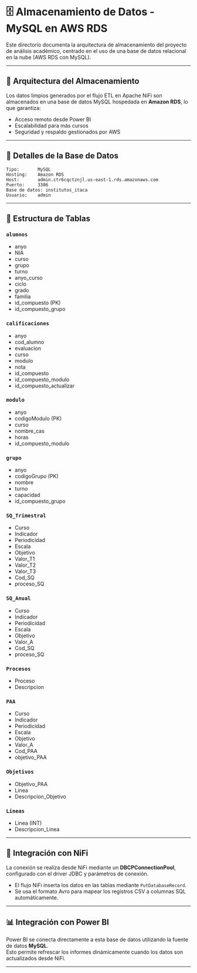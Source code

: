 # 🗄️ Almacenamiento de Datos - MySQL en AWS RDS

Este directorio documenta la arquitectura de almacenamiento del proyecto de análisis académico, centrado en el uso de una base de datos relacional en la nube (AWS RDS con MySQL).

---

## 🧱 Arquitectura del Almacenamiento

Los datos limpios generados por el flujo ETL en Apache NiFi son almacenados en una base de datos MySQL hospedada en **Amazon RDS**, lo que garantiza:

- Acceso remoto desde Power BI
- Escalabilidad para más cursos
- Seguridad y respaldo gestionados por AWS

---

## 🔐 Detalles de la Base de Datos

```
Tipo:       MySQL
Hosting:    Amazon RDS
Host:       admin.ctr6cqctznjl.us-east-1.rds.amazonaws.com
Puerto:     3306
Base de datos: institutos_itaca
Usuario:    admin
```

---

## 🧩 Estructura de Tablas

### `alumnos`
- anyo
- NIA
- curso
- grupo
- turno
- anyo_curso
- ciclo
- grado
- familia
- id_compuesto (PK)
- id_compuesto_grupo

### `calificaciones`
- anyo
- cod_alumno
- evaluacion
- curso
- modulo
- nota
- id_compuesto
- id_compuesto_modulo
- id_compuesto_actualizar

### `modulo`
- anyo
- codigoModulo (PK)
- curso
- nombre_cas
- horas
- id_compuesto_modulo

### `grupo`
- anyo
- codigoGrupo (PK)
- nombre
- turno
- capacidad
- id_compuesto_grupo

### `SQ_Trimestral`
- Curso
- Indicador
- Periodicidad
- Escala
- Objetivo
- Valor_T1
- Valor_T2
- Valor_T3
- Cod_SQ
- proceso_SQ

### `SQ_Anual`
- Curso
- Indicador
- Periodicidad
- Escala
- Objetivo
- Valor_A
- Cod_SQ
- proceso_SQ

### `Procesos`
- Proceso
- Descripcion

### `PAA`
- Curso
- Indicador
- Periodicidad
- Escala
- Objetivo
- Valor_A
- Cod_PAA
- objetivo_PAA

### `Objetivos`
- Objetivo_PAA
- Linea
- Descripcion_Objetivo

### `Lineas`
- Linea (INT)
- Descripcion_Linea

---

## 🔌 Integración con NiFi

La conexión se realiza desde NiFi mediante un **DBCPConnectionPool**, configurado con el driver JDBC y parámetros de conexión.

- El flujo NiFi inserta los datos en las tablas mediante `PutDatabaseRecord`.
- Se usa el formato Avro para mapear los registros CSV a columnas SQL automáticamente.

---

## 📊 Integración con Power BI

Power BI se conecta directamente a esta base de datos utilizando la fuente de datos **MySQL**.  
Esto permite refrescar los informes dinámicamente cuando los datos son actualizados desde NiFi.

---
